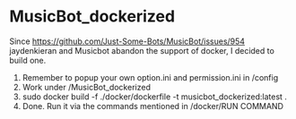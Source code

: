 # MusicBot_dockerized
Since https://github.com/Just-Some-Bots/MusicBot/issues/954  jaydenkieran and Musicbot abandon the support of docker, I decided to build one.

1. Remember to popup your own option.ini and permission.ini in /config
2. Work under /MusicBot_dockerized
3. sudo docker build -f ./docker/dockerfile -t musicbot_dockerized:latest .
4. Done. Run it via the commands mentioned in /docker/RUN COMMAND